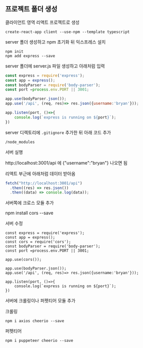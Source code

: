 ## 프로젝트 폴더 생성

클라이언트 영역 리액트 프로젝트로 생성
```
create-react-app client --use-npm --template typescript
```

server 폴더 생성하고 npm 초기화 뒤 익스프레스 설치

```
npm init
npm add express --save
```

server 폴더에 server.js 파일 생성하고 아래처럼 입력

```javascript
const express = require('express');
const app = express();
const bodyParser = require('body-parser');
const port =process.env.PORT || 3001;

app.use(bodyParser.json());
app.use('/api', (req, res)=> res.json({username:'bryan'}));

app.listen(port, ()=>{
    console.log(`express is running on ${port}`);
})
```

server 디렉토리에 `.gitignore` 추가한 뒤 아래 코드 추가
```
/node_modules
```

서버 실행

http://localhost:3001/api 에 {"username":"bryan"} 나오면 됨

리액트 부근에 아래처럼 데이터 받아옴

```javascript
fetch("http://localhost:3001/api")
  .then((res) => res.json())
  .then((data) => console.log(data));
```

서버쪽에 크로스 모듈 추가

npm install cors --save

서버 수정

```
const express = require('express');
const app = express();
const cors = require('cors');
const bodyParser = require('body-parser');
const port =process.env.PORT || 3001;

app.use(cors());

app.use(bodyParser.json());
app.use('/api', (req, res)=> res.json({username:'bryan'}));

app.listen(port, ()=>{
    console.log(`express is running on ${port}`);
})
```

서버에 크롤링이나 퍼펫티어 모듈 추가

크롤링
```
npm i axios cheerio --save
```

퍼펫티어
```
npm i puppeteer cheerio --save
```

